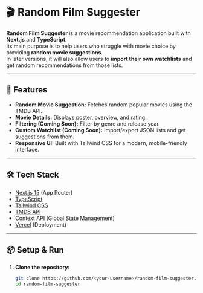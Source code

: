 # 🎬 Random Film Suggester

**Random Film Suggester** is a movie recommendation application built with **Next.js** and **TypeScript**.  
Its main purpose is to help users who struggle with movie choice by providing **random movie suggestions**.  
In later versions, it will also allow users to **import their own watchlists** and get random recommendations from those lists.

---

## 🚀 Features

- **Random Movie Suggestion:** Fetches random popular movies using the TMDB API.
- **Movie Details:** Displays poster, overview, and rating.
- **Filtering (Coming Soon):** Filter by genre and release year.
- **Custom Watchlist (Coming Soon):** Import/export JSON lists and get suggestions from them.
- **Responsive UI:** Built with Tailwind CSS for a modern, mobile-friendly interface.

---

## 🛠️ Tech Stack

- [Next.js 15](https://nextjs.org/) (App Router)
- [TypeScript](https://www.typescriptlang.org/)
- [Tailwind CSS](https://tailwindcss.com/)
- [TMDB API](https://www.themoviedb.org/documentation/api)
- Context API (Global State Management)
- [Vercel](https://vercel.com/) (Deployment)

---

## 📦 Setup & Run

1. **Clone the repository:**
   ```bash
   git clone https://github.com/<your-username>/random-film-suggester.git
   cd random-film-suggester
   ```
